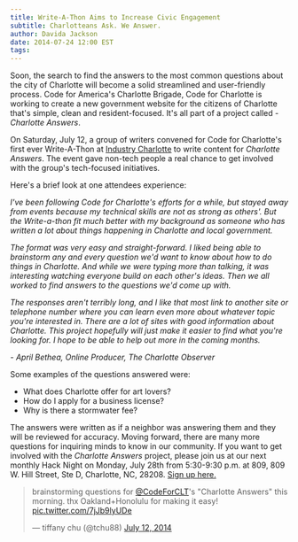 ```yaml
---
title: Write-A-Thon Aims to Increase Civic Engagement
subtitle: Charlotteans Ask. We Answer.
author: Davida Jackson
date: 2014-07-24 12:00 EST
tags:
---
```

Soon, the search to find the answers to the most common questions about the city of Charlotte will become a solid streamlined and user-friendly process. Code for America's Charlotte Brigade, Code for Charlotte is working to create a new government website for the citizens of Charlotte that's simple, clean and resident-focused.  It's all part of a project called - *Charlotte Answers*.

On Saturday, July 12, a group of writers convened for Code for Charlotte's first ever Write-A-Thon at [Industry Charlotte](industrycharlotte.com) to write content for *Charlotte Answers*. The event gave non-tech people a real chance to get involved with the group's tech-focused initiatives.

Here's a brief look at one attendees experience:

_I've been following Code for Charlotte's efforts for a while, but stayed away from events because my technical skills are not as strong as others'. But the Write-a-thon fit much better with my background as someone who has written a lot about things happening in Charlotte and local government._

_The format was very easy and straight-forward. I liked being able to brainstorm any and every question we'd want to know about how to do things in Charlotte. And while we were typing more than talking, it was interesting watching everyone build on each other's ideas. Then we all worked to find answers to the questions we'd come up with._

_The responses aren't terribly long, and I like that most link to another site or telephone number where you can learn even more about whatever topic you're interested in. There are a lot of sites with good information about Charlotte. This project hopefully will just make it easier to find what you're looking for. I hope to be able to help out more in the coming months._

*- April Bethea, Online Producer, The Charlotte Observer*

Some examples of the questions answered were:

* What does Charlotte offer for art lovers?
* How do I apply for a business license?
* Why is there a stormwater fee?

The answers were written as if a neighbor was answering them and they will be reviewed for accuracy. Moving forward, there are many more questions for inquiring minds to know in our community.  If you want to get involved with the *Charlotte Answers* project, please join us at our next monthly Hack Night on Monday, July 28th from 5:30-9:30 p.m. at 809, 809 W. Hill Street, Ste D, Charlotte, NC, 28208. [Sign up here.](http://www.meetup.com/Code-For-Charlotte/events/168731222/)

<blockquote class="twitter-tweet" lang="en"><p>brainstorming questions for <a href="https://twitter.com/CodeForCLT">@CodeForCLT</a>&#39;s &quot;Charlotte Answers&quot; this morning. thx Oakland+Honolulu for making it easy! <a href="http://t.co/7jJb9lyUDe">pic.twitter.com/7jJb9lyUDe</a></p>&mdash; tiffany chu (@tchu88) <a href="https://twitter.com/tchu88/statuses/487969678250500096">July 12, 2014</a></blockquote>
<script async src="//platform.twitter.com/widgets.js" charset="utf-8"></script>
